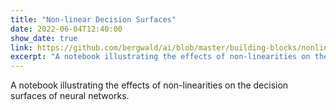 ```yaml
---
title: "Non-linear Decision Surfaces"
date: 2022-06-04T12:40:00
show_date: true
link: https://github.com/bergwald/ai/blob/master/building-blocks/nonlinearity.ipynb
excerpt: "A notebook illustrating the effects of non-linearities on the decision surfaces of neural networks."
---
```


A notebook illustrating the effects of non-linearities on the decision surfaces of neural networks.
